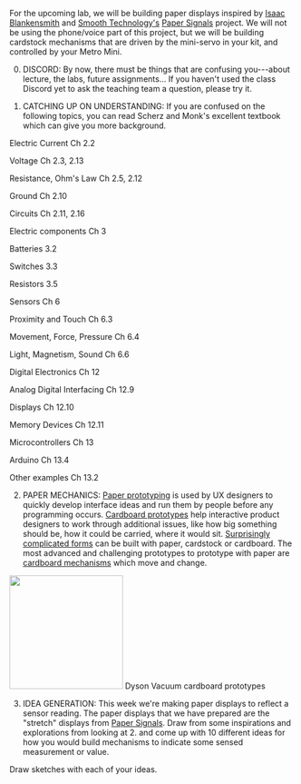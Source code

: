 For the upcoming lab, we will be building paper displays inspired by [Isaac Blankensmith](http://www.isaacblankensmith.com/) and [Smooth Technology's](https://smooth.technology) [Paper Signals](https://experiments.withgoogle.com/paper-signals) project. We will not be using the phone/voice part of this project, but we will be building cardstock mechanisms that are driven by the mini-servo in your kit, and controlled by your Metro Mini.

0. DISCORD: By now, there must be things that are confusing you---about lecture, the labs, future assignments... If you haven't used the class Discord yet to ask the teaching team a question, please try it. 

1. CATCHING UP ON UNDERSTANDING: If you are confused on the following topics, you can read Scherz and Monk's excellent textbook which can give you more background.

 Electric Current Ch 2.2

 Voltage Ch 2.3, 2.13

 Resistance, Ohm's Law Ch 2.5, 2.12

 Ground Ch 2.10

 Circuits Ch 2.11, 2.16

Electric components Ch 3

 Batteries 3.2

 Switches 3.3

 Resistors 3.5

Sensors Ch 6

 Proximity and Touch Ch 6.3

 Movement, Force, Pressure Ch 6.4

 Light, Magnetism, Sound Ch 6.6

Digital Electronics Ch 12

 Analog Digital Interfacing Ch 12.9

 Displays Ch 12.10

 Memory Devices Ch 12.11

Microcontrollers Ch 13

 Arduino Ch 13.4

 Other examples Ch 13.2

2. PAPER MECHANICS: [Paper prototyping](https://www.uxpin.com/studio/blog/paper-prototyping-the-practical-beginners-guide/) is used by UX designers to quickly develop interface ideas and run them by people before any programming occurs. [Cardboard prototypes](https://www.youtube.com/watch?v=k_9Q-KDSb9o) help interactive product designers to work through additional issues, like how big something should be, how it could be carried, where it would sit. [Surprisingly complicated forms](https://www.pinterest.com/pin/50032245843343100/) can be built with paper, cardstock or cardboard. The most advanced and challenging prototypes to prototype with paper are [cardboard mechanisms](https://www.pinterest.com/helgangchin/paper-mechanisms/) which move and change. 

<img src="https://dysonthedesigner.weebly.com/uploads/2/6/3/9/26392736/427342_orig.jpg"  width="200" > Dyson Vacuum cardboard prototypes

3. IDEA GENERATION: This week we're making paper displays to reflect a sensor reading. The paper displays that we have prepared are the "stretch" displays from [Paper Signals](https://experiments.withgoogle.com/paper-signals). Draw from some inspirations and explorations from looking at 2. and come up with 10 different ideas for how you would build mechanisms to indicate some sensed measurement or value.

Draw sketches with each of your ideas.